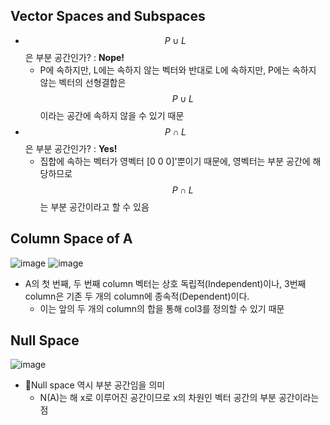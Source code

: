 ## Vector Spaces and Subspaces
- $$P \cup L$$은 부분 공간인가? : **Nope!**
  - P에 속하지만, L에는 속하지 않는 벡터와 반대로 L에 속하지만, P에는 속하지 않는 벡터의 선형결합은 $$P \cup L$$이라는 공간에 속하지 않을 수 있기 때문
- $$P \cap L$$은 부분 공간인가? : **Yes!**
  - 집합에 속하는 벡터가 영벡터 [0 0 0]'뿐이기 때문에, 영벡터는 부분 공간에 해당하므로 $$P \cap L$$는 부분 공간이라고 할 수 있음

## Column Space of A
![image](https://github.com/user-attachments/assets/fc8a7b6f-3f32-4205-98be-184fcd47dac1)
![image](https://github.com/user-attachments/assets/de083dd6-448f-459e-a306-a7642e99f2c4)

- A의 첫 번째, 두 번째 column 벡터는 상호 독립적(Independent)이나, 3번째 column은 기존 두 개의 column에 종속적(Dependent)이다.
  - 이는 앞의 두 개의 column의 합을 통해 col3를 정의할 수 있기 때문
 
## Null Space
![image](https://github.com/user-attachments/assets/eaa8f6e4-9300-4533-bce4-bcc46c5d8448)
- Null space 역시 부분 공간임을 의미
  - N(A)는 해 x로 이루어진 공간이므로 x의 차원인 벡터 공간의 부분 공간이라는 점 
